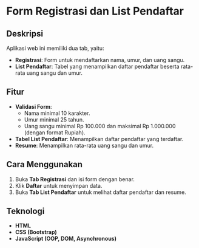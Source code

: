 # Form Registrasi dan List Pendaftar

## Deskripsi
Aplikasi web ini memiliki dua tab, yaitu:
- **Registrasi**: Form untuk mendaftarkan nama, umur, dan uang sangu.
- **List Pendaftar**: Tabel yang menampilkan daftar pendaftar beserta rata-rata uang sangu dan umur.

## Fitur
- **Validasi Form**:
  - Nama minimal 10 karakter.
  - Umur minimal 25 tahun.
  - Uang sangu minimal Rp 100.000 dan maksimal Rp 1.000.000 (dengan format Rupiah).
- **Tabel List Pendaftar**: Menampilkan daftar pendaftar yang terdaftar.
- **Resume**: Menampilkan rata-rata uang sangu dan umur.

## Cara Menggunakan
1. Buka **Tab Registrasi** dan isi form dengan benar.
2. Klik **Daftar** untuk menyimpan data.
3. Buka **Tab List Pendaftar** untuk melihat daftar pendaftar dan resume.

## Teknologi
- **HTML**
- **CSS (Bootstrap)**
- **JavaScript (OOP, DOM, Asynchronous)**
